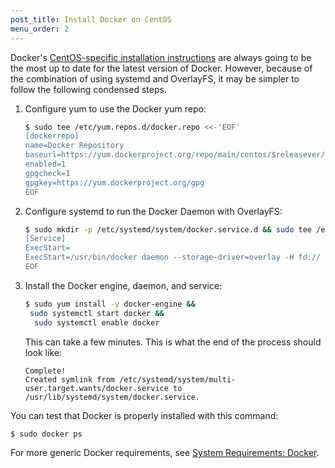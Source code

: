 ```yaml
---
post_title: Install Docker on CentOS
menu_order: 2
---
```

Docker's <a href="https://docs.docker.com/engine/installation/linux/centos/" target="_blank">CentOS-specific installation instructions</a> are always going to be the most up to date for the latest version of Docker. However, because of the combination of using systemd and OverlayFS, it may be simpler to follow the following condensed steps.

1.  Configure yum to use the Docker yum repo:

    ```bash
    $ sudo tee /etc/yum.repos.d/docker.repo <<-'EOF'
    [dockerrepo]
    name=Docker Repository
    baseurl=https://yum.dockerproject.org/repo/main/centos/$releasever/
    enabled=1
    gpgcheck=1
    gpgkey=https://yum.dockerproject.org/gpg
    EOF
    ```

2.  Configure systemd to run the Docker Daemon with OverlayFS:

    ```bash
    $ sudo mkdir -p /etc/systemd/system/docker.service.d && sudo tee /etc/systemd/system/docker.service.d/override.conf <<- EOF
    [Service]
    ExecStart=
    ExecStart=/usr/bin/docker daemon --storage-driver=overlay -H fd://
    EOF
    ```

3.  Install the Docker engine, daemon, and service:

    ```bash
    $ sudo yum install -y docker-engine &&
     sudo systemctl start docker &&
      sudo systemctl enable docker
    ```

    This can take a few minutes. This is what the end of the process should look like:

    ```
    Complete!
    Created symlink from /etc/systemd/system/multi-user.target.wants/docker.service to /usr/lib/systemd/system/docker.service.
    ```

You can test that Docker is properly installed with this command:

```bash
$ sudo docker ps
```

For more generic Docker requirements, see [System Requirements: Docker][1].

[1]: /docs/1.7/administration/installing/custom/system-requirements/#docker
